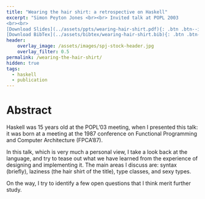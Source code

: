 ```yaml
---
title: "Wearing the hair shirt: a retrospective on Haskell"
excerpt: "Simon Peyton Jones <br><br> Invited talk at POPL 2003
<br><br>
[Download Slides](../assets/ppts/wearing-hair-shirt.pdf){: .btn .btn--info ..btn--large}
[Download BibTex](../assets/bibtex/wearing-hair-shirt.bib){: .btn .btn--info ..btn--large}"
header:
    overlay_image: /assets/images/spj-stock-header.jpg
    overlay_filter: 0.5
permalink: /wearing-the-hair-shirt/
hidden: true 
tags:
  - haskell
  - publication
---
```


# Abstract
Haskell was 15 years old at the POPL’03 meeting, when I presented this talk: it was born at a meeting at the 1987 conference on Functional Programming and Computer Architecture (FPCA’87).

In this talk, which is very much a personal view, I take a look back at the language, and try to tease out what we have learned from the experience of designing and implementing it. The main areas I discuss are: syntax (briefly), laziness (the hair shirt of the title), type classes, and sexy types.

On the way, I try to identify a few open questions that I think merit further study.
